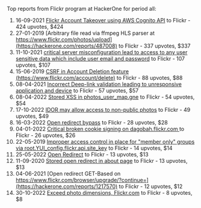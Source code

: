 Top reports from Flickr program at HackerOne for period all:

1. 16-09-2021 [Flickr Account Takeover using AWS Cognito API](https://hackerone.com/reports/1342088) to Flickr - 424 upvotes, $424
2. 27-01-2019 [Arbitrary file read via ffmpeg HLS parser at https://www.flickr.com/photos/upload](https://hackerone.com/reports/487008) to Flickr - 337 upvotes, $337
3. 11-10-2021 [critical server misconfiguration lead to access to any user sensitive data which include user email and password](https://hackerone.com/reports/1365738) to Flickr - 107 upvotes, $107
4. 15-06-2019 [CSRF in Account Deletion feature (https://www.flickr.com/account/delete)](https://hackerone.com/reports/615448) to Flickr - 88 upvotes, $88
5. 08-04-2021 [Incorrect Deep-link validation leading to unresponsive application and device](https://hackerone.com/reports/1157795) to Flickr - 57 upvotes, $57
6. 08-04-2022 [Stored XSS in photos_user_map.gne](https://hackerone.com/reports/1534636) to Flickr - 54 upvotes, $54
7. 17-10-2022 [IDOR may allow access to non-public photos](https://hackerone.com/reports/1737943) to Flickr - 49 upvotes, $49
8. 16-03-2022 [Open redirect bypass](https://hackerone.com/reports/1513031) to Flickr - 28 upvotes, $28
9. 04-01-2022 [Critical broken cookie signing on dagobah.flickr.com ](https://hackerone.com/reports/1440290) to Flickr - 26 upvotes, $26
10. 22-05-2019 [Improper access control in place for "member only" groups via root.YUI_config.flickr.api.site_key](https://hackerone.com/reports/587733) to Flickr - 14 upvotes, $14
11. 25-05-2022 [Open Redirect](https://hackerone.com/reports/1581258) to Flickr - 13 upvotes, $13
12. 11-09-2020 [Stored open redirect in about page](https://hackerone.com/reports/979375) to Flickr - 13 upvotes, $13
13. 04-06-2021 [Open redirect GET-Based on https://www.flickr.com/browser/upgrade/?continue=](https://hackerone.com/reports/1217570) to Flickr - 12 upvotes, $12
14. 30-10-2022 [Exceed photo dimensions, Flickr.com](https://hackerone.com/reports/1755552) to Flickr - 8 upvotes, $8
